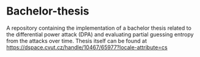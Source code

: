 # Bachelor-thesis
A repository containing the implementation of a bachelor thesis related to the differential power attack (DPA) and evaluating partial guessing entropy from the attacks over time. Thesis itself can be found at https://dspace.cvut.cz/handle/10467/65977?locale-attribute=cs
